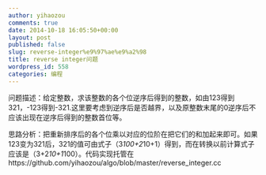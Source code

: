 ```yaml
---
author: yihaozou
comments: true
date: 2014-10-18 16:05:50+00:00
layout: post
published: false 
slug: reverse-integer%e9%97%ae%e9%a2%98
title: reverse integer问题
wordpress_id: 558
categories: 编程
---
```


问题描述：给定整数，求该整数的各个位逆序后得到的整数，如由123得到321，-123得到-321.这里要考虑到逆序后是否越界，以及原整数末尾的0逆序后不应该出现在逆序后得到的整数首位等。

思路分析：把重新排序后的各个位乘以对应的位阶在把它们的和加起来即可。如果123变为321后，321的值可由式子（3*100+2*10+1）得到，而在转换以前计算式子应该是（3+2*10+1*100）。代码实现托管在https://github.com/yihaozou/algo/blob/master/reverse_integer.cc


